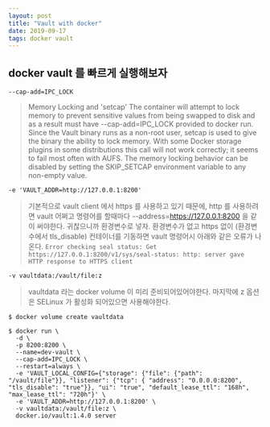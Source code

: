 ```yaml
---
layout: post
title: "Vault with docker"
date: 2019-09-17
tags: docker vault
---
```


## docker vault 를 빠르게 실행해보자

`--cap-add=IPC_LOCK`
> Memory Locking and 'setcap'
The container will attempt to lock memory to prevent sensitive values from being swapped to disk and as a result must have --cap-add=IPC_LOCK provided to docker run. Since the Vault binary runs as a non-root user, setcap is used to give the binary the ability to lock memory. With some Docker storage plugins in some distributions this call will not work correctly; it seems to fail most often with AUFS. The memory locking behavior can be disabled by setting the SKIP_SETCAP environment variable to any non-empty value.

`-e 'VAULT_ADDR=http://127.0.0.1:8200'`
> 기본적으로 vault client 에서 https 를 사용하고 있기 때문에, http 를 사용하려면 vault 어쩌고 명령어를 할때마다 --address=https://127.0.0.1:8200 을 같이 써야한다. 귀찮으니까 환경변수로 넣자.
> 환경변수가 없고 https 없이 (환경변수에서 tls_disable) 컨테이너를 기동하면 vault 명령어시 아래와 같은 오류가 나온다.
> `Error checking seal status: Get https://127.0.0.1:8200/v1/sys/seal-status: http: server gave HTTP response to HTTPS client`

`-v vaultdata:/vault/file:z`
> vaultdata 라는 docker volume 이 미리 준비되어있어야한다. 마지막에 z 옵션은 SELinux 가 활성화 되어있으면 사용해야한다.

``` shell
$ docker volume create vaultdata

$ docker run \
  -d \
  -p 8200:8200 \
  --name=dev-vault \
  --cap-add=IPC_LOCK \
  --restart=always \
  -e 'VAULT_LOCAL_CONFIG={"storage": {"file": {"path": "/vault/file"}}, "listener": {"tcp": { "address": "0.0.0.0:8200", "tls_disable": "true"}}, "ui": "true", "default_lease_ttl": "168h", "max_lease_ttl": "720h"}' \
  -e 'VAULT_ADDR=http://127.0.0.1:8200' \
  -v vaultdata:/vault/file:z \
  docker.io/vault:1.4.0 server
```
